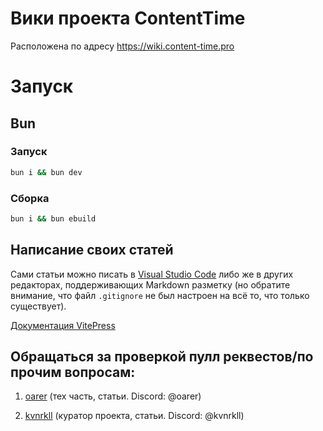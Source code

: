 # Вики проекта ContentTime

Расположена по адресу https://wiki.content-time.pro

# Запуск

## Bun

### Запуск

```sh
bun i && bun dev
```

### Сборка

```sh
bun i && bun ebuild
```

## Написание своих статей

Сами статьи можно писать в [Visual Studio Code](https://code.visualstudio.com/) либо же в других редакторах, поддерживающих Markdown разметку (но обратите внимание, что файл `.gitignore` не был настроен на всё то, что только существует).

[Документация VitePress](https://vitepress.dev)

## Обращаться за проверкой пулл реквестов/по прочим вопросам:

1. [oarer](https://github.com/oarer) (тех часть, статьи. Discord: @oarer)

2. [kvnrkll](https://github.com/kvnrkll) (куратор проекта, статьи. Discord: @kvnrkll)
   
